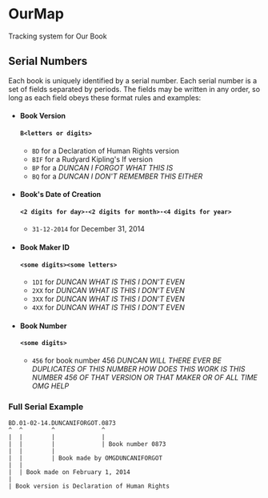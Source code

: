OurMap
======

Tracking system for Our Book

## Serial Numbers

Each book is uniquely identified by a serial number.
Each serial number is a set of fields separated by periods.
The fields may be written in any order, so long as each field obeys these format rules and examples:

- #### Book Version

  #### `B<letters or digits>`

    - `BD` for a Declaration of Human Rights version
    - `BIF` for a Rudyard Kipling's If version
    - `BP` for a *DUNCAN I FORGOT WHAT THIS IS*
    - `BQ` for a *DUNCAN I DON'T REMEMBER THIS EITHER*

- #### Book's Date of Creation

  #### `<2 digits for day>-<2 digits for month>-<4 digits for year>`

    - `31-12-2014` for December 31, 2014

- #### Book Maker ID

  #### `<some digits><some letters>`

    - `1DI` for *DUNCAN WHAT IS THIS I DON'T EVEN*
    - `2XX` for *DUNCAN WHAT IS THIS I DON'T EVEN*
    - `3XX` for *DUNCAN WHAT IS THIS I DON'T EVEN*
    - `4XX` for *DUNCAN WHAT IS THIS I DON'T EVEN*

- #### Book Number

  #### `<some digits>`

    - `456` for book number 456 *DUNCAN WILL THERE EVER BE DUPLICATES OF THIS NUMBER HOW DOES THIS WORK IS THIS NUMBER 456 OF THAT VERSION OR THAT MAKER OR OF ALL TIME OMG HELP*
    
### Full Serial Example

    BD.01-02-14.DUNCANIFORGOT.0873
    ^  ^        ^             ^
    |  |        |             |
    |  |        |             | Book number 0873
    |  |        |
    |  |        | Book made by OMGDUNCANIFORGOT
    |  |
    |  | Book made on February 1, 2014
    |
    | Book version is Declaration of Human Rights
